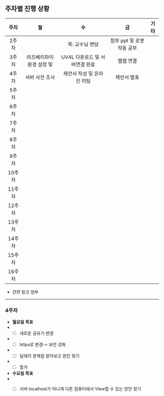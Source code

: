 ## 주차별 진행 상황

|주차|월|수|금|기타|
|:----:|:---:|:---:|:---:|:---:|
|2주차||목: 교수님 면담|첨부 ppt 및 로봇 작동 공부|
|3주차|라즈베리파이 환경 설정 및 |UV4L 다운로드 및 서버연결 완료|웹캠 연결|
|4주차|서버 사전 조사|제안서 작성 및 온라인 미팅|제안서 발표|
|5주차|
|6주차|
|7주차|
|8주차|
|9주차|
|10주차|
|11주차|
|12주차|
|13주차|
|14주차|
|15주차|
|16주차|



* 관련 링크 첨부

----------------------------

### 4주차

* __월요일 목표__
* -[ ] 새로운 공유기 변경
* -[ ] https로 변경-> 보안 강화
* -[ ] 딜레이 문제점 알아보고 원인 찾기
* -[ ] 할거

* __수요일 목표__
* -[ ] 서버 localhost가 아니게 다른 컴퓨터에서 View할 수 있는 방안 찾기

